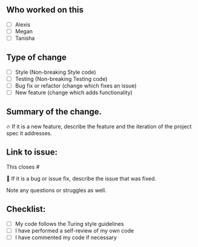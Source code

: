 ## Who worked on this

- [ ] Alexis
- [ ] Megan
- [ ] Tanisha

## Type of change

- [ ] Style (Non-breaking Style code)
- [ ] Testing (Non-breaking Testing code)
- [ ] Bug fix or refactor (change which fixes an issue)
- [ ] New feature (change which adds functionality)

## Summary of the change.

🔥 If it is a new feature, describe the feature and the iteration of the project
spec it addresses.

## Link to issue:

This closes #

🐞 If it is a bug or issue fix, describe the issue that was fixed.

Note any questions or struggles as well.

## Checklist:

- [ ] My code follows the Turing style guidelines
- [ ] I have performed a self-review of my own code
- [ ] I have commented my code if necessary
